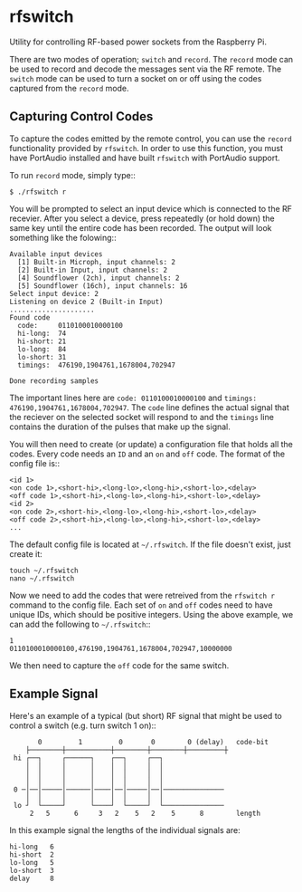 rfswitch
========

Utility for controlling RF-based power sockets from the Raspberry Pi.

There are two modes of operation; `switch` and `record`.  The `record`
mode can be used to record and decode the messages sent via the RF remote.
The `switch` mode can be used to turn a socket on or off using the codes
captured from the `record` mode.

Capturing Control Codes
-----------------------

To capture the codes emitted by the remote control, you can use the `record`
functionality provided by `rfswitch`.  In order to use this function, you must
have PortAudio installed and have built `rfswitch` with PortAudio support.

To run `record` mode, simply type::

    $ ./rfswitch r

You will be prompted to select an input device which is connected to the RF
recevier.  After you select a device, press repeatedly (or hold down) the same
key until the entire code has been recorded.  The output will look something
like the folowing::

    Available input devices
      [1] Built-in Microph, input channels: 2
      [2] Built-in Input, input channels: 2
      [4] Soundflower (2ch), input channels: 2
      [5] Soundflower (16ch), input channels: 16
    Select input device: 2
    Listening on device 2 (Built-in Input)
    .....................
    Found code
      code:     0110100010000100
      hi-long:  74
      hi-short: 21
      lo-long:  84
      lo-short: 31
      timings:  476190,1904761,1678004,702947

    Done recording samples

The important lines here are ``code: 0110100010000100`` and
``timings: 476190,1904761,1678004,702947``.  The ``code`` line defines the
actual signal that the reciever on the selected socket will respond to and the
``timings`` line contains the duration of the pulses that make up the signal.

You will then need to create (or update) a configuration file that holds all
the codes.  Every code needs an ``ID`` and an ``on`` and ``off`` code.  The
format of the config file is::

    <id 1>
    <on code 1>,<short-hi>,<long-lo>,<long-hi>,<short-lo>,<delay>
    <off code 1>,<short-hi>,<long-lo>,<long-hi>,<short-lo>,<delay>
    <id 2>
    <on code 2>,<short-hi>,<long-lo>,<long-hi>,<short-lo>,<delay>
    <off code 2>,<short-hi>,<long-lo>,<long-hi>,<short-lo>,<delay>
    ...

The default config file is located at ``~/.rfswitch``.  If the file doesn't
exist, just create it:

    touch ~/.rfswitch
    nano ~/.rfswitch

Now we need to add the codes that were retreived from the ``rfswitch r``
command to the config file.  Each set of ``on`` and ``off`` codes need to have
unique IDs, which should be positive integers.  Using the above example, we can
add the following to ``~/.rfswitch``::

    1
    0110100010000100,476190,1904761,1678004,702947,10000000

We then need to capture the `off` code for the same switch.


Example Signal
---------------


Here's an example of a typical (but short) RF signal that might be used
to control a switch (e.g. turn switch 1 on)::

           0         1         0       0        0 (delay)   code-bit
        ├────────┼───────────┼────────┼────────┼─────────┼
     hi ┌──┐     ┌──────┐    ┌──┐     ┌──┐
        │  │     │      │    │  │     │  │
        │  │     │      │    │  │     │  │
        │  │     │      │    │  │     │  │
     0 ─│──│─────│──────│────│──│─────│──│───────────────
        │  │     │      │    │  │     │  │
     lo ┘  └─────┘      └────┘  └─────┘  └───────────────
         2   5      6     3   2    5   2    5      8        length


In this example signal the lengths of the individual signals are:
    
    hi-long   6
    hi-short  2
    lo-long   5
    lo-short  3
    delay     8
